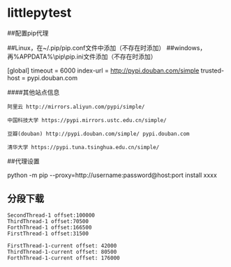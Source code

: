 # littlepytest

##配置pip代理

##Linux，在~/.pip/pip.conf文件中添加（不存在时添加）
##windows，再%APPDATA%\pip\pip.ini文件添加（不存在时添加）

[global]
timeout = 6000
index-url = http://pypi.douban.com/simple
trusted-host = pypi.douban.com


####其他站点信息

    阿里云 http://mirrors.aliyun.com/pypi/simple/
    
    中国科技大学 https://pypi.mirrors.ustc.edu.cn/simple/
    
    豆瓣(douban) http://pypi.douban.com/simple/ pypi.douban.com
    
    清华大学 https://pypi.tuna.tsinghua.edu.cn/simple/


##代理设置

  python -m pip --proxy=http://username:password@host:port install xxxx
  
## 分段下载
    SecondThread-1 offset:100000
    ThirdThread-1 offset:70500
    ForthThread-1 offset:166500
    FirstThread-1 offset:31500
  
    FirstThread-1-current offset: 42000
    ThirdThread-1-current offset: 80500
    ForthThread-1-current offset: 176000